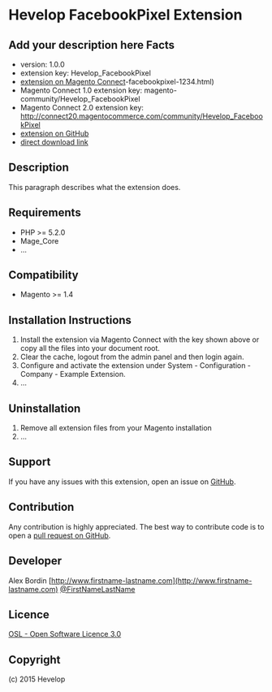 Hevelop FacebookPixel Extension
=====================
Add your description here
Facts
-----
- version: 1.0.0
- extension key: Hevelop_FacebookPixel
- [extension on Magento Connect](http://www.magentocommerce.com/magento-connect/hevelop)-facebookpixel-1234.html)
- Magento Connect 1.0 extension key: magento-community/Hevelop_FacebookPixel
- Magento Connect 2.0 extension key: http://connect20.magentocommerce.com/community/Hevelop_FacebookPixel
- [extension on GitHub](https://github.com/hevelop/Hevelop_FacebookPixel)
- [direct download link](http://connect.magentocommerce.com/community/get/Hevelop_FacebookPixel-1.0.0.tgz)

Description
-----------
This paragraph describes what the extension does.

Requirements
------------
- PHP >= 5.2.0
- Mage_Core
- ...

Compatibility
-------------
- Magento >= 1.4

Installation Instructions
-------------------------
1. Install the extension via Magento Connect with the key shown above or copy all the files into your document root.
2. Clear the cache, logout from the admin panel and then login again.
3. Configure and activate the extension under System - Configuration - Company - Example Extension.
4. ...

Uninstallation
--------------
1. Remove all extension files from your Magento installation
2. ...

Support
-------
If you have any issues with this extension, open an issue on [GitHub](https://github.com/hevelop/Hevelop_FacebookPixel/issues).

Contribution
------------
Any contribution is highly appreciated. The best way to contribute code is to open a [pull request on GitHub](https://help.github.com/articles/using-pull-requests).

Developer
---------
Alex Bordin
[http://www.firstname-lastname.com](http://www.firstname-lastname.com)
[@FirstNameLastName](https://twitter.com/FirstNameLastName)

Licence
-------
[OSL - Open Software Licence 3.0](http://opensource.org/licenses/osl-3.0.php)

Copyright
---------
(c) 2015 Hevelop
